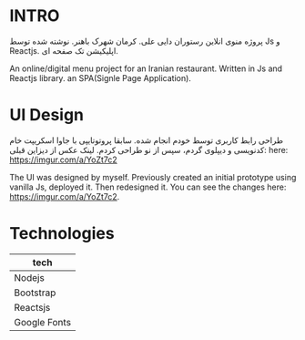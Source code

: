 # INTRO
پروژه منوی انلاین رستوران دایی علی. کرمان شهرک باهنر. نوشته شده توسط Js و Reactjs. اپلیکیشن تک صفحه ای.

An online/digital menu project for an Iranian restaurant. Written in Js and Reactjs library. an SPA(Signle Page Application). 

# UI Design
طراحی رابط کاربری توسط خودم انجام شده. سابقا پروتوتایپی با جاوا اسکریپت خام کدنویسی و دیپلوی گردم، سپس از نو طراحی کردم. لینک عکس از دیزاین قبلی:‌ here: https://imgur.com/a/YoZt7c2

The UI was designed by myself. Previously created an initial prototype using vanilla Js, deployed it. Then redesigned it. You can see the changes here: https://imgur.com/a/YoZt7c2.


# Technologies
| tech  |
| ----- |
| Nodejs    |
| Bootstrap |
| Reactsjs  |
| Google Fonts |
